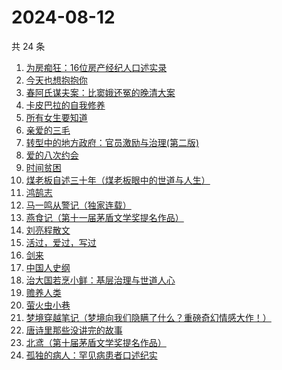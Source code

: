 # 2024-08-12

共 24 条

<!-- BEGIN WEREAD -->
<!-- 最后更新时间 2024-08-12 11:15:24 +0800 -->
1. [为房痴狂：16位房产经纪人口述实录](https://weread.qq.com/web/bookDetail/54732a60813ab912ag018a73)
1. [今天也想抱抱你](https://weread.qq.com/web/bookDetail/9bc32b40813ab9132g010e03)
1. [春阿氏谋夫案：比窦娥还冤的晚清大案](https://weread.qq.com/web/bookDetail/9bd32550813ab9125g0172e5)
1. [卡皮巴拉的自我修养](https://weread.qq.com/web/bookDetail/1ae32440813ab912ag0174db)
1. [所有女生要知道](https://weread.qq.com/web/bookDetail/36a325d0813ab89dbg0128d1)
1. [亲爱的三毛](https://weread.qq.com/web/bookDetail/14832ff071551cb01481f7b)
1. [转型中的地方政府：官员激励与治理(第二版)](https://weread.qq.com/web/bookDetail/4e732b3071cd7c794e71c25)
1. [爱的八次约会](https://weread.qq.com/web/bookDetail/dfc32660720582eadfcb192)
1. [时间贫困](https://weread.qq.com/web/bookDetail/22a327a0813ab86fbg010c7d)
1. [煤老板自述三十年（煤老板眼中的世道与人生）](https://weread.qq.com/web/bookDetail/87432450813ab9177g0110f5)
1. [鸿鹄志](https://weread.qq.com/web/bookDetail/99a32a20813ab6868g015237)
1. [马一鸣从警记（独家连载）](https://weread.qq.com/web/bookDetail/1a632c20813ab7cf9g01532f)
1. [燕食记（第十一届茅盾文学奖提名作品）](https://weread.qq.com/web/bookDetail/05f32020813ab9135g0152ff)
1. [刘亮程散文](https://weread.qq.com/web/bookDetail/0b532370813ab78fdg014c98)
1. [活过，爱过，写过](https://weread.qq.com/web/bookDetail/a0032d50813ab70afg0164f6)
1. [剑来](https://weread.qq.com/web/bookDetail/8e5326b07153adcf8e53d42)
1. [中国人史纲](https://weread.qq.com/web/bookDetail/229326f071e3bcdd229c12c)
1. [治大国若烹小鲜：基层治理与世道人心](https://weread.qq.com/web/bookDetail/57e32aa0813ab75ddg010a4d)
1. [赡养人类](https://weread.qq.com/web/bookDetail/a783203071eb6320a789765)
1. [萤火虫小巷](https://weread.qq.com/web/bookDetail/c9f32d00729aa62ac9fb7ca)
1. [梦境穿越笔记（梦境向我们隐瞒了什么？重磅奇幻情感大作！）](https://weread.qq.com/web/bookDetail/b4f32940813ab9152g019d1c)
1. [唐诗里那些没讲完的故事](https://weread.qq.com/web/bookDetail/a9732d50813ab90ecg012951)
1. [北鸢（第十届茅盾文学奖提名作品）](https://weread.qq.com/web/bookDetail/bad32b607169946cbad8dad)
1. [孤独的病人：罕见病患者口述纪实](https://weread.qq.com/web/bookDetail/73332b10813ab909fg0175e6)
<!-- END WEREAD -->